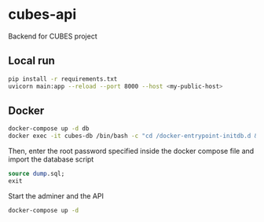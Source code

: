 # cubes-api

Backend for CUBES project

## Local run

```sh
pip install -r requirements.txt
uvicorn main:app --reload --port 8000 --host <my-public-host>
```

## Docker

```sh
docker-compose up -d db
docker exec -it cubes-db /bin/bash -c "cd /docker-entrypoint-initdb.d && mysql -u root -p"
```

Then, enter the root password specified inside the docker compose file
and import the database script

```sql
source dump.sql;
exit
```

Start the adminer and the API

```sh
docker-compose up -d
```
